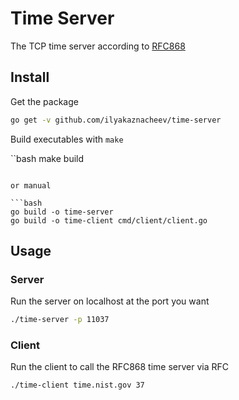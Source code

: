 # Time Server

The TCP time server according to [RFC868](https://tools.ietf.org/html/rfc868)

## Install

Get the package

```bash
go get -v github.com/ilyakaznacheev/time-server
```

Build executables with `make`

``bash
make build
```

or manual

```bash
go build -o time-server
go build -o time-client cmd/client/client.go 
```

## Usage

### Server

Run the server on localhost at the port you want

```bash
./time-server -p 11037
```

### Client

Run the client to call the RFC868 time server via RFC

```bash
./time-client time.nist.gov 37
```
